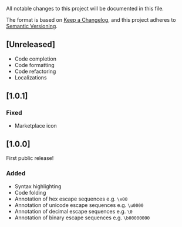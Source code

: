 <!-- Keep a Changelog guide -> https://keepachangelog.com -->

All notable changes to this project will be documented in this file.

The format is based on [Keep a Changelog](https://keepachangelog.com/en/1.0.0/),
and this project adheres to [Semantic Versioning](https://semver.org/spec/v2.0.0.html).

## [Unreleased]

- Code completion
- Code formatting
- Code refactoring
- Localizations

## [1.0.1]

### Fixed

- Marketplace icon

## [1.0.0]

First public release!

### Added

- Syntax highlighting
- Code folding
- Annotation of hex escape sequences e.g. `\x00`
- Annotation of unicode escape sequences e.g. `\u0000`
- Annotation of decimal escape sequences e.g. `\0`
- Annotation of binary escape sequences e.g. `\b00000000`